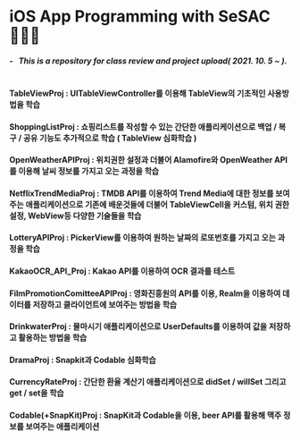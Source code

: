 # iOS App Programming with SeSAC 🧑🏻‍💻
##### - &nbsp; This is a repository for class review and project upload( 2021. 10. 5 ~ ).
#

#### TableViewProj : UITableViewController를 이용해 TableView의 기초적인 사용방법을 학습

#### ShoppingListProj : 쇼핑리스트를 작성할 수 있는 간단한 애플리케이션으로 백업 / 복구 / 공유 기능도 추가적으로 학습 ( TableView 심화학습 )

#### OpenWeatherAPIProj : 위치권한 설정과 더불어 Alamofire와 OpenWeather API를 이용해 날씨 정보를 가지고 오는 과정을 학습

#### NetflixTrendMediaProj : TMDB API를 이용하여 Trend Media에 대한 정보를 보여주는 애플리케이션으로 기존에 배운것들에 더불어 TableViewCell을 커스텀, 위치 권한 설정, WebView등 다양한 기술들을 학습

#### LotteryAPIProj : PickerView를 이용하여 원하는 날짜의 로또번호를 가지고 오는 과정을 학습

#### KakaoOCR_API_Proj : Kakao API를 이용하여 OCR 결과를 테스트

#### FilmPromotionComitteeAPIProj : 영화진흥원의 API를 이용, Realm을 이용하여 데이터를 저장하고 클라이언트에 보여주는 방법을 학습

#### DrinkwaterProj : 물마시기 애플리케이션으로 UserDefaults를 이용하여 값을 저장하고 활용하는 방법을 학습

#### DramaProj : Snapkit과 Codable 심화학습

#### CurrencyRateProj : 간단한 환율 계산기 애플리케이션으로 didSet / willSet 그리고 get / set을 학습

#### Codable(+SnapKit)Proj : SnapKit과 Codable을 이용, beer API를 활용해 맥주 정보를 보여주는 애플리케이션
